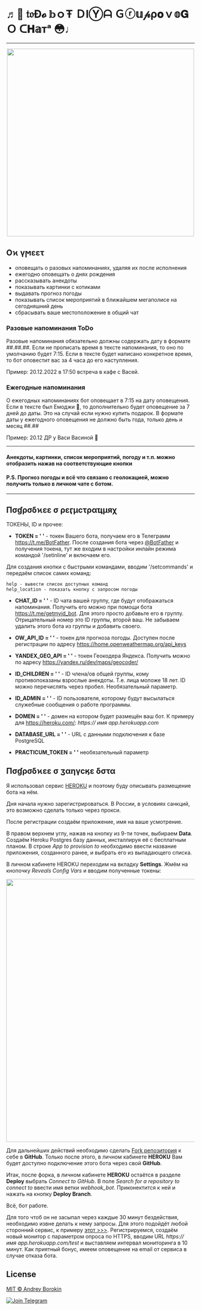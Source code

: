 # ♬👻 𝔱𝔬Đ𝓸  𝕓ｏŦ ＤlⓎᗩ Ｇⓡ𝕦𝓅ρ𝐨ｖ𝕠𝐆Ｏ ᑕ𝐇𝕒тᵃ 😳♩

***
<p align="center">
    <img src="https://github.com/exp-ext/GitProjects/blob/main/pre.png" width="500">
</p>

## Οϰ γϻεετ

- оповещать о разовых напоминаниях, удаляя их после исполнения
- ежегодно оповещать о днях рождения
- рассказывать анекдоты
- показывать картинки с котиками
- выдавать прогноз погоды
- показывать список мероприятий в ближайшем мегаполисе на сегодняшний день
- сбрасывать ваше местоположение в общий чат

### Разовые напоминания ToDo

Разовые напоминания обязательно должны содержать дату в формате *##.##.##*. Если не прописать время в тексте напоминания, то оно по умолчанию будет 7:15. Если в тексте будет написано конкретное время, то бот оповестит вас за 4 часа до его наступления.

Пример: 20.12.2022 в 17:50 встреча в кафе с Васей.

### Ежегодные напоминания

О ежегодных напоминаниях бот оповещает в 7:15 на дату оповещения. Если в тексте был Емоджи 🎁, то дополнительно будет оповещение за 7 дней до даты. Это на случай если нужно купить подарок. В формате даты у ежегодного оповещения не должно быть года, только день и месяц *##.##*

Пример: 20.12 ДР у Васи Васиной 🎁

***

#### Анекдоты, картинки, список мероприятий, погоду и т.п. можно отобразить нажав на соответствующие кнопки

#### P.S. Прогноз погоды и всё что связано с геолокацией, можно получить только в личном чате с ботом.

***

## Пσɠρσδϰεε σ ρεӷμϲτραҵμяχ

ТОКЕНЫ, ID и прочее:

- **TOKEN = ' '** - токен Вашего бота, получаем его в Телеграмм https://t.me/BotFather.
После создания бота через [@BotFather](https://t.me/BotFather) и получения токена, тут же входим в настройки инлайн режима командой '/setinline' и включаем его.

Для создания кнопки с быстрыми командами, вводим '/setcommands' и передаём список самих команд:

    help - вывести список доступных команд
    help_location - показать кнопку с запросом погоды

- **CHAT_ID = ' '** - ID чата вашей группу, где будут отображаться напоминания. Получить его можно при помощи бота https://t.me/getmyid_bot. Для этого просто добавьте его в группу. Отрицательный номер это ID группы, второй ваш. Не забываем удалить этого бота из группы и добавить своего.

- **OW_API_ID = ' '** - токен для прогноза погоды. Доступен после регистрации по адресу https://home.openweathermap.org/api_keys

- **YANDEX_GEO_API = ' '** - токен Геокодера Яндекса. Получить можно по адресу  https://yandex.ru/dev/maps/geocoder/

- **ID_CHILDREN = ' '** - ID члена/ов общей группы, кому противопоказаны взрослые анекдоты. Т.е. лица моложе 18 лет. ID можно перечислять через пробел. Необязательный параметр.

- **ID_ADMIN = ' '** - ID пользователя, которому будут высылаться служебные сообщения о работе программы.

- **DOMEN = ' '** - домен на котором будет размещён ваш бот. К примеру для https://heroku.com/: *https:// имя app.herokuapp.com*

- **DATABASE_URL = ' '** - URL с данными подключения к базе PostgreSQL

- **PRACTICUM_TOKEN = ' '** необязательный параметр

## Пσɠρσδϰεε σ ӡαηγϲӄε δστα

Я использовал сервис [HEROKU](https://heroku.com/) и поэтому буду описывать размещение бота на нём.

Дня начала нужно зарегистрироваться. В России, в условиях санкций, это возможно сделать только через прокси.

После регистрации создаём приложение, имя на ваше усмотрение.

В правом верхнем углу, нажав на кнопку из 9-ти точек, выбираем **Data**. Создаём Heroku Postgres базу данных, инсталлируя её с бесплатным планом. В строке *App to provision to* необходимо ввести название приложения, созданного ранее, и выбрать его из выпадающего списка.

В личном кабинете HEROKU переходим на вкладку **Settings**. Жмём на кнопочку *Reveals Config Vars* и вводим полученные токены:

<img src="https://github.com/exp-ext/GitProjects/blob/main/Снимок экрана от 2022-10-17 13-03-53.png" width="700">

Для дальнейших действий необходимо сделать [Fork репозитория](https://github.com/exp-ext/webhook_bot) к себе в **GitHub**. Только после этого, в личном кабинете **HEROKU** Вам будет доступно подключение этого бота через свой **GitHub**.

Итак, после форка, в личном кабинете **HEROKU** остаётся в разделе **Deploy** выбрать *Connect to GitHub*. В поле *Search for a repository to connect to* ввести имя ветки *webhook_bot*. Приконектится к ней и нажать на кнопку **Deploy Branch**.

Всё, бот  работе.

Для того чтоб он не засыпал через каждые 30 минут бездействия, необходимо извне делать к нему запросы. Для этого подойдёт любой сторонний сервис, к примеру [этот >>>](https://uptimerobot.com/). Регистрируемся, создаём новый монитор с параметром опроса по HTTPS, вводим URL *https:// имя app.herokuapp.com/test* и выставляем интервал мониторинга в 10 минут. Как приятный бонус, имеем оповещение на email от сервиса в случае отказа бота.

## License

[MIT © Andrey Borokin](https://github.com/exp-ext/webhook_bot/blob/main/LICENSE.txt)

[![Join Telegram](https://img.shields.io/badge/My%20Telegram-Join-blue)](https://t.me/Borokin)
